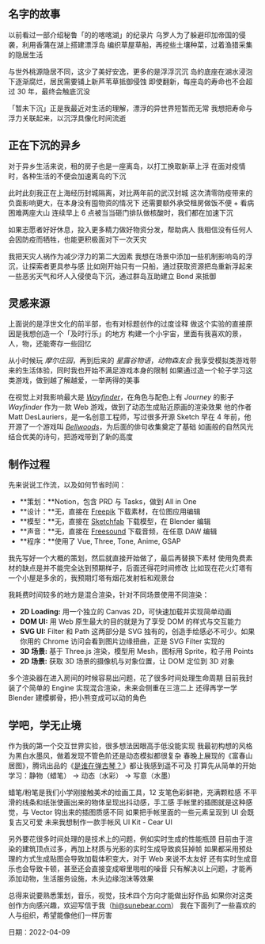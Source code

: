 ## 名字的故事

以前看过一部介绍秘鲁「的的喀喀湖」的纪录片
乌罗人为了躲避印加帝国的侵袭，利用香蒲在湖上搭建漂浮岛
编织草屋草船，再挖些土壤种菜，过着渔猎采集的隐居生活

<figure-image
  caption="的的喀喀湖漂浮岛"
  ratio="312/200"
  src="/content-images/tsi-the-origin/per_laketiticaca_uros_shutterstock-3-1024x0-c-center.png"
/>

与世外桃源隐居不同，这少了美好安逸，更多的是浮浮沉沉
岛的底座在湖水浸泡下逐渐腐烂，居民需要铺上新芦苇草抵御侵蚀
即使翻新，每座岛的寿命也不会超过 30 年，最终会触底沉没

「暂未下沉」正是我最近对生活的理解，漂浮的异世界短暂而无常
我想把寿命与浮力关联起来，以沉浮具像化时间流逝

## 正在下沉的异乡

对于异乡生活来说，租的房子也是一座离岛，以打工换取新草上浮
在面对疫情时，各种生活的不便会加速离岛的下沉

此时此刻我正在上海经历封城隔离，对比两年前的武汉封城
这次清零防疫带来的负面影响更大，在本身没有囤物资的情况下
还需要额外承受租房做饭不便 + 看病困难两座大山
连续早上 6 点被当当砸门排队做核酸时，我们都在加速下沉

<figure-image
  caption="我们来帮你 · 上海抗疫互助截图"
  ratio="1252/1356"
  href="https://www.daohouer.com"
  src="/content-images/tsi-the-origin/shanghai-seek-help-screenshot.png"
/>

如果志愿者好好休息，投入更多精力做好物资分发，帮助病人
我相信没有任何人会因防疫而牺牲，也能更积极面对下一次天灾

我把天灾人祸作为减少浮力的第二大因素
我想在场景中添加一些机制影响岛的浮沉，让探索者更具参与感
比如刚开始只有一只船，通过获取资源把岛重新浮起来
一些恶劣天气和坏人入侵使岛下沉，通过群岛互助建立 Bond 来抵御

## 灵感来源

上面说的是浮世文化的前半部，也有对标题创作的过度诠释
做这个实验的直接原因是我想创造一个「及时行乐」的地方
构建一个小宇宙，里面有我喜欢的景，人，物，还能寄存一些回忆

从小时候玩 *摩尔庄园*，再到后来的 *星露谷物语*，*动物森友会*
我享受模拟类游戏带来的生活体验，同时我也开始不满足游戏本身的限制
如果通过造一个轮子学习这类游戏，做到越了解越爱，一举两得的美事

在视觉上对我影响最大是 [*Wayfinder*](https://www.nfb.ca/interactive/wayfinder/)，在角色与配色上有 *Journey* 的影子
*Wayfinder* 作为一款 Web 游戏，做到了动态生成贴近原画的渲染效果
他的作者 Matt DesLauriers，是一名创意工程师，写过很多开源 Sketch
早在 4 年前，他开源了一个游戏叫 [*Bellwoods*](https://github.com/mattdesl/bellwoods)，为后面的俳句收集奠定了基础
如画般的自然风光结合优美的诗句，把游戏带到了新的高度

<figure-image
  caption="Wayfinder 概念设计"
  href="https://www.nfb.ca/interactive/wayfinder/"
  ratio="16/9"
  src="/content-images/tsi-the-origin/wayfinder-key-art_1440x810.jpg"
/>

## 制作过程

先来说说工作流，以及如何节省时间：

- **策划：**Notion，包含 PRD 与 Tasks，做到 All in One
- **设计：**无，直接在 [Freepik](https://www.freepik.com/) 下载素材，在位图应用编辑
- **模型：**无，直接在 [Sketchfab](https://sketchfab.com) 下载模型，在 Blender 编辑
- **声音：**无，直接在 [Freesound](https://freesound.org) 下载音频，在任意 DAW 编辑
- **程序：**使用了 Vue, Three, Tone, Anime, GSAP

我先写好一个大概的策划，然后就直接开始做了，最后再替换下素材
使用免费素材的缺点是并不能完全达到预期样子，后面还得花时间修改
比如现在花火灯塔有一个小屋是多余的，我预期灯塔有烟花发射桩和观景台
<!-- 计划后面找专业的人帮忙做画一下贴图和模型 -->

<figure-image
  caption="缺乏特色的花火灯塔"
  ratio="1000/692"
  src="/content-images/tsi-the-origin/spark-wish-beacon-screenshot.png"
/>

我耗费时间较多的地方是混合渲染，针对不同场景使用不同渲染：

- **2D Loading:** 用一个独立的 Canvas 2D，可快速加载并实现简单动画
- **DOM UI:** 用 Web 原生最大的目的就是为了享受 DOM 的样式与交互能力
- **SVG UI:** Filter 和 Path 这两部分是 SVG 独有的，创造手绘感必不可少。如果你用的 Chrome 访问会看到图片边缘扭曲，正是 SVG Filter 实现的
- **3D 场景:** 基于 Three.js 渲染，模型用 Mesh，图标用 Sprite，粒子用 Points
- **2D 场景:** 获取 3D 场景的摄像机与对象位置，让 DOM 定位到 3D 对象

多个渲染器在进入房间的时候容易出问题，花了很多时间处理生命周期
目前我封装了个简单的 Engine 实现混合渲染，未来会侧重在三渲二上
还得再学一学 Blender 建模梆骨，把小熊变成可以动的角色

<figure-image
  caption="朋友送的小熊划水手办"
  ratio="1000/760"
  src="/content-images/tsi-the-origin/bear-boating-model-from-friend.jpg"
/>

## 学吧，学无止境

作为我的第一个交互世界实验，很多想法因眼高手低没能实现
我最初构想的风格为黑白水墨风，做着发现不管色阶还是动态模拟都很复杂
春晚上展现的《富春山居图》，腾讯出品的《[是谁在弹古琴？](https://pvp.qq.com/act/6749/a20210927pf/index.html)》都让我感到遥不可及
打算先从简单的开始学习：静物（蜡笔） → 动态（水彩） → 写意（水墨）

蜡笔/粉笔是我们小学刚接触美术的绘画工具，12 支笔色彩鲜艳，充满颗粒感
不平滑的线条和纸张使画出来的物体呈现出抖动感，手工感
手帐里的插图就是这种感觉，与 Vector 钩出来的插图质感不同
如果把手帐里面的一些元素呈现到 UI 会既复古又可爱
未来我想制作一款手帐风 UI Kit - Cear UI

另外要花很多时间处理的是技术上的问题，例如实时生成的性能瓶颈
目前由于渲染的建筑顶点过多，再加上材质与光影的实时生成导致疯狂掉帧
如果都采用预处理的方式生成贴图会导致加载体积变大，对于 Web 来说不太友好
还有实时生成音乐也会导致卡顿，甚至还会直接变成噼里啪啦的噪音
只有解决以上问题，才能再添加动物，生活服务设施，木头边缘泡沫等效果

总得来说要熟悉策划，音乐，视觉，技术四个方向才能做出好作品
如果你对这类创作方向感兴趣，欢迎写信于我（hi@sunebear.com）
我在下面列了一些喜欢的人与组织，希望能像他们一样厉害

<span class="text-meta">日期：2022-04-09</span>
